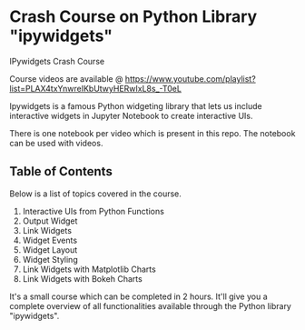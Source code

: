 # Crash Course on Python Library "ipywidgets"

IPywidgets Crash Course

Course videos are available @ https://www.youtube.com/playlist?list=PLAX4txYnwreIKbUtwyHERwIxL8s_-T0eL

Ipywidgets is a famous Python widgeting library that lets us include interactive widgets in Jupyter Notebook to create interactive UIs.

There is one notebook per video which is present in this repo. The notebook can be used with videos.

## Table of Contents

Below is a list of topics covered in the course.

1. Interactive UIs from Python Functions
2. Output Widget
3. Link Widgets
4. Widget Events
5. Widget Layout
6. Widget Styling
7. Link Widgets with Matplotlib Charts
8. Link Widgets with Bokeh Charts

It's a small course which can be completed in 2 hours. It'll give you a complete overview of all functionalities available through the Python library "ipywidgets".
